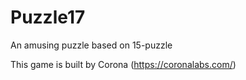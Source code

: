 # Puzzle17
An amusing puzzle based on 15-puzzle

This game is built by Corona (https://coronalabs.com/)

